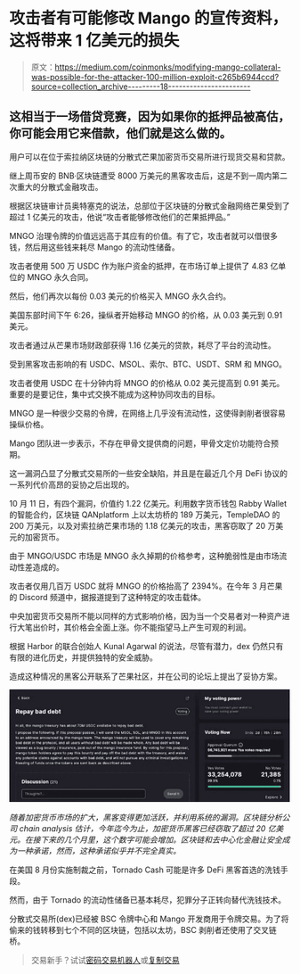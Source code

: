 # 攻击者有可能修改 Mango 的宣传资料，这将带来 1 亿美元的损失

> 原文：<https://medium.com/coinmonks/modifying-mango-collateral-was-possible-for-the-attacker-100-million-exploit-c265b6944ccd?source=collection_archive---------18----------------------->

## 这相当于一场借贷竞赛，因为如果你的抵押品被高估，你可能会用它来借款，他们就是这么做的。

用户可以在位于索拉纳区块链的分散式芒果加密货币交易所进行现货交易和贷款。

继上周币安的 BNB·区块链遭受 8000 万美元的黑客攻击后，这是不到一周内第二次重大的分散式金融攻击。

根据区块链审计员奥特塞克的说法，总部位于区块链的分散式金融网络芒果受到了超过 1 亿美元的攻击，他说“攻击者能够修改他们的芒果抵押品。”

MNGO 治理令牌的价值远远高于其应有的价值。有了它，攻击者就可以借很多钱，然后用这些钱来耗尽 Mango 的流动性储备。

攻击者使用 500 万 USDC 作为账户资金的抵押，在市场订单上提供了 4.83 亿单位的 MNGO 永久合同。

然后，他们再次以每份 0.03 美元的价格买入 MNGO 永久合约。

美国东部时间下午 6:26，操纵者开始移动 MNGO 的价格，从 0.03 美元到 0.91 美元。

攻击者通过从芒果市场财政部获得 1.16 亿美元的贷款，耗尽了平台的流动性。

受到黑客攻击影响的有 USDC、MSOL、索尔、BTC、USDT、SRM 和 MNGO。

攻击者使用 USDC 在十分钟内将 MNGO 的价格从 0.02 美元提高到 0.91 美元。重要的是要记住，集中式交换不能成为这种协同攻击的目标。

MNGO 是一种很少交易的令牌，在网络上几乎没有流动性，这使得剥削者很容易操纵价格。

Mango 团队进一步表示，不存在甲骨文提供商的问题，甲骨文定价功能符合预期。

这一漏洞凸显了分散式交易所的一些安全缺陷，并且是在最近几个月 DeFi 协议的一系列代价高昂的妥协之后出现的。

10 月 11 日，有四个漏洞，价值约 1.22 亿美元。利用数字货币钱包 Rabby Wallet 的智能合约，区块链 QANplatform 上以太坊桥的 189 万美元，TempleDAO 的 200 万美元，以及对索拉纳芒果市场的 1.18 亿美元的攻击，黑客窃取了 20 万美元的加密货币。

由于 MNGO/USDC 市场是 MNGO 永久掉期的价格参考，这种脆弱性是由市场流动性差造成的。

攻击者仅用几百万 USDC 就将 MNGO 的价格抬高了 2394%。在今年 3 月芒果的 Discord 频道中，据报道提到了这种特定的攻击载体。

中央加密货币交易所不能以同样的方式影响价格，因为当一个交易者对一种资产进行大笔出价时，其价格会全面上涨。你不能指望马上产生可观的利润。

根据 Harbor 的联合创始人 Kunal Agarwal 的说法，尽管有潜力，dex 仍然只有有限的进化历史，并提供独特的安全威胁。

造成这种情况的黑客公开联系了芒果社区，并在公司的论坛上提出了妥协方案。

![](img/2f100808eba497b93450012d0aaf077f.png)

*随着加密货币市场的扩大，黑客变得更加活跃，并利用系统的漏洞。区块链分析公司 chain analysis 估计，今年迄今为止，加密货币黑客已经窃取了超过 20 亿美元。在接下来的几个月里，这个数字可能会增加。区块链和去中心化金融让安全成为一种承诺，然而，这种承诺似乎并不完全真实。*

在美国 8 月份实施制裁之前，Tornado Cash 可能是许多 DeFi 黑客首选的洗钱手段。

然而，由于 Tornado 的流动性储备已基本耗尽，犯罪分子正转向替代洗钱技术。

分散式交易所(dex)已经被 BSC 令牌中心和 Mango 开发商用于令牌交易。为了将偷来的钱转移到七个不同的区块链，包括以太坊，BSC 剥削者还使用了交叉链桥。

> 交易新手？试试[密码交易机器人](/coinmonks/crypto-trading-bot-c2ffce8acb2a)或[复制交易](/coinmonks/top-10-crypto-copy-trading-platforms-for-beginners-d0c37c7d698c)